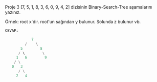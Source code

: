 Proje 3
[7, 5, 1, 8, 3, 6, 0, 9, 4, 2] dizisinin Binary-Search-Tree aşamalarını yazınız.

Örnek: root x'dir. root'un sağından y bulunur. Solunda z bulunur vb.


```python
CEVAP:

            7
         /    \
       5        8
      / \        \
     1   6        9
    / \
   0   3
      / \
     2   4

```